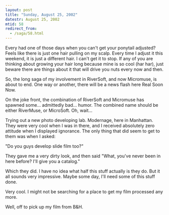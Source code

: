 ```yaml
---
layout: post
title: "Sunday, August 25, 2002"
datestr: August 25, 2002
mtid: 58
redirect_from:
  - /saga/58.html
---
```


Every had one of those days when you can't get your ponytail adjusted? Feels
like there is just one hair pulling on my scalp. Every time I adjust it this
weekend, it is just a different hair. I can't get it to stop. If any of you
are thinking about growing your hair long because mine is so cool (har har),
just beware there are things about it that will drive you nuts every now and
then.

So, the long saga of my involvement in RiverSoft, and now Micromuse, is about
to end. One way or another, there will be a news flash here Real Soon Now.

On the joke front, the combination of RiverSoft and Micromuse has spawned some...
admittedly bad... humor. The combined name should be either RiverMuse, or MicroSoft.
Oh, wait...

Trying out a new photo developing lab. Modernage, here in Manhattan. They were
very cool when I was in there, and I received absolutely zero attitude when
I displayed ignorance. The only thing that did seem to get to them was when
I asked:

&quot;Do you guys develop slide film too?&quot;

They gave me a very dirty look, and then said &quot;What, you've never been
in here before? I'll give you a catalog.&quot;

Which they did. I have no idea what half this stuff actually is they do. But
it all sounds very impressive. Maybe some day, I'll need some of this stuff
done.

Very cool. I might not be searching for a place to get my film processed any
more.

Well, off to pick up my film from B&amp;H.


